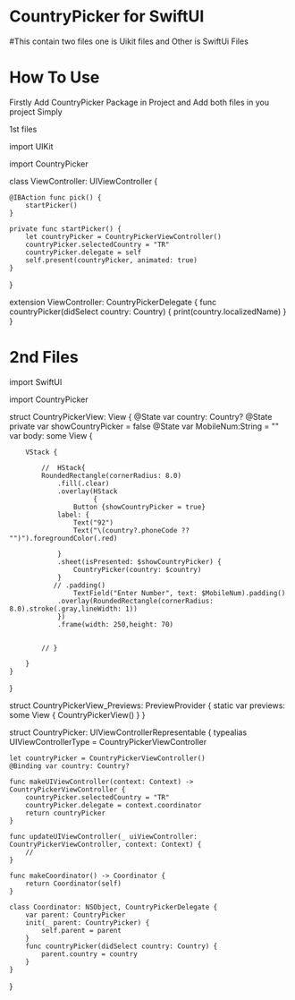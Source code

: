 
# CountryPicker for SwiftUI
#This contain two files one is Uikit files and Other
is SwiftUi Files

# How To Use
Firstly Add CountryPicker Package in Project and Add 
both files in you project Simply

1st files

import UIKit

import CountryPicker

class ViewController: UIViewController {

    @IBAction func pick() {
        startPicker()
    }

    private func startPicker() {
        let countryPicker = CountryPickerViewController()
        countryPicker.selectedCountry = "TR"
        countryPicker.delegate = self
        self.present(countryPicker, animated: true)
    }

}

extension ViewController: CountryPickerDelegate {
    func countryPicker(didSelect country: Country) {
        print(country.localizedName)
    }
}


# 2nd Files


import SwiftUI

import CountryPicker

struct CountryPickerView: View {
    @State var country: Country?
    @State private var showCountryPicker = false
    @State var MobileNum:String = ""
    var body: some View {
        
        VStack {
            
            //  HStack{
            RoundedRectangle(cornerRadius: 8.0)
                .fill(.clear)
                .overlay(HStack
                         {
                    Button {showCountryPicker = true}
                label: {
                    Text("92")
                    Text("\(country?.phoneCode ?? "")").foregroundColor(.red)
                   
                }
                .sheet(isPresented: $showCountryPicker) {
                    CountryPicker(country: $country)
                }
               // .padding()
                    TextField("Enter Number", text: $MobileNum).padding()
                .overlay(RoundedRectangle(cornerRadius: 8.0).stroke(.gray,lineWidth: 1))
                })
                .frame(width: 250,height: 70)
            
            
            // }
          
        }
    }
}

struct CountryPickerView_Previews: PreviewProvider {
    static var previews: some View {
        CountryPickerView()
    }
}




struct CountryPicker: UIViewControllerRepresentable {
    typealias UIViewControllerType = CountryPickerViewController
    
    let countryPicker = CountryPickerViewController()
    @Binding var country: Country?
    
    func makeUIViewController(context: Context) -> CountryPickerViewController {
        countryPicker.selectedCountry = "TR"
        countryPicker.delegate = context.coordinator
        return countryPicker
    }
    
    func updateUIViewController(_ uiViewController: CountryPickerViewController, context: Context) {
        //
    }
    
    func makeCoordinator() -> Coordinator {
        return Coordinator(self)
    }
    
    class Coordinator: NSObject, CountryPickerDelegate {
        var parent: CountryPicker
        init(_ parent: CountryPicker) {
            self.parent = parent
        }
        func countryPicker(didSelect country: Country) {
            parent.country = country
        }
    }
}
